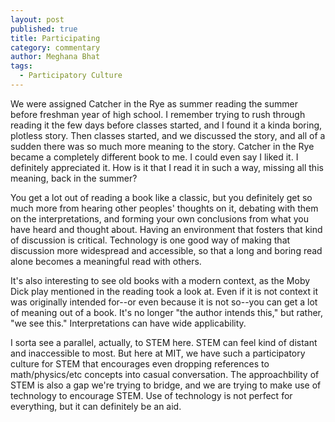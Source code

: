 ```yaml
---
layout: post
published: true
title: Participating
category: commentary
author: Meghana Bhat
tags: 
  - Participatory Culture
---
```


We were assigned Catcher in the Rye as summer reading the summer before freshman year of high school. I remember trying to rush through reading it the few days before classes started, and I found it a kinda boring, plotless story. Then classes started, and we discussed the story, and all of a sudden there was so much more meaning to the story. Catcher in the Rye became a completely different book to me. I could even say I liked it. I definitely appreciated it. How is it that I read it in such a way, missing all this meaning, back in the summer?

You get a lot out of reading a book like a classic, but you definitely get so much more from hearing other peoples' thoughts on it, debating with them on the interpretations, and forming your own conclusions from what you have heard and thought about. Having an environment that fosters that kind of discussion is critical. Technology is one good way of making that discussion more widespread and accessible, so that a long and boring read alone becomes a meaningful read with others.

It's also interesting to see old books with a modern context, as the Moby Dick play mentioned in the reading took a look at. Even if it is not context it was originally intended for--or even because it is not so--you can get a lot of meaning out of a book. It's no longer "the author intends this," but rather, "we see this." Interpretations can have wide applicability.

I sorta see a parallel, actually, to STEM here. STEM can feel kind of distant and inaccessible to most. But here at MIT, we have such a participatory culture for STEM that encourages even dropping references to math/physics/etc concepts into casual conversation. The approachbility of STEM is also a gap we're trying to bridge, and we are trying to make use of technology to encourage STEM. Use of technology is not perfect for everything, but it can definitely be an aid.